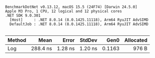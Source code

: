 ```

BenchmarkDotNet v0.13.12, macOS 15.5 (24F74) [Darwin 24.5.0]
Apple M3 Pro, 1 CPU, 12 logical and 12 physical cores
.NET SDK 9.0.301
  [Host]     : .NET 8.0.14 (8.0.1425.11118), Arm64 RyuJIT AdvSIMD
  DefaultJob : .NET 8.0.14 (8.0.1425.11118), Arm64 RyuJIT AdvSIMD


```
| Method | Mean     | Error   | StdDev  | Gen0   | Allocated |
|------- |---------:|--------:|--------:|-------:|----------:|
| Log    | 288.4 ns | 1.28 ns | 1.20 ns | 0.1163 |     976 B |
